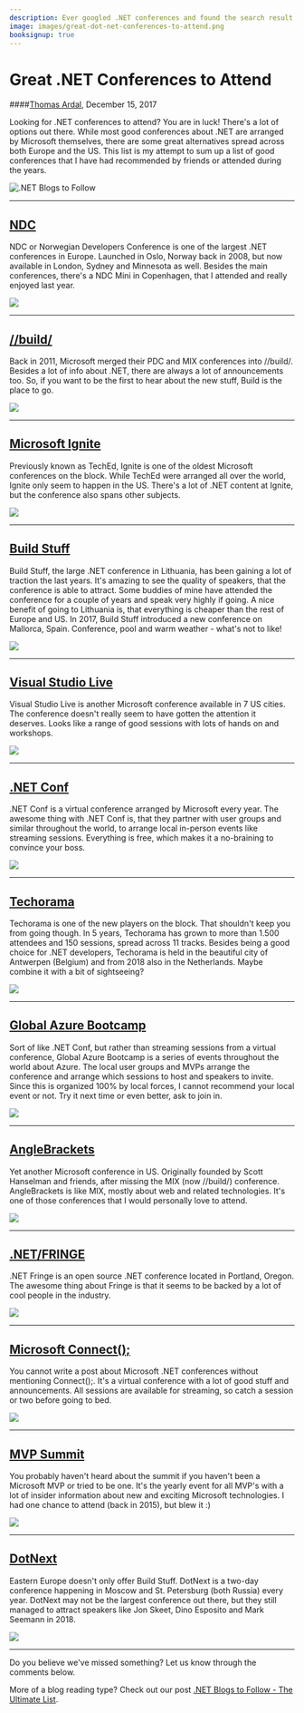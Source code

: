 ```yaml
---
description: Ever googled .NET conferences and found the search result to center around the big Microsoft conferences only? Search no more. This is the ultimate list of conferences to attend as a .NET developer.
image: images/great-dot-net-conferences-to-attend.png
booksignup: true
---
```


# Great .NET Conferences to Attend

####[Thomas Ardal](http://elmah.io/about/), December 15, 2017

Looking for .NET conferences to attend? You are in luck! There's a lot of options out there. While most good conferences about .NET are arranged by Microsoft themselves, there are some great alternatives spread across both Europe and the US. This list is my attempt to sum up a list of good conferences that I have had recommended by friends or attended during the years.

![.NET Blogs to Follow](images/great-dot-net-conferences-to-attend.png)
 
<hr/>

## <a href="https://ndcoslo.com/" target="_blank" rel="noopener noreferrer">NDC</a>

NDC or Norwegian Developers Conference is one of the largest .NET conferences in Europe. Launched in Oslo, Norway back in 2008, but now available in London, Sydney and Minnesota as well. Besides the main conferences, there's a NDC Mini in Copenhagen, that I attended and really enjoyed last year.

<img src="/images/ndc-oslo.png" style="box-shadow:none;"/>

<hr/>

## <a href="https://build.microsoft.com/" target="_blank" rel="noopener noreferrer">//build/</a>

Back in 2011, Microsoft merged their PDC and MIX conferences into //build/. Besides a lot of info about .NET, there are always a lot of announcements too. So, if you want to be the first to hear about the new stuff, Build is the place to go.

<img src="/images/microsoft-build.png" style="box-shadow:none;"/>

<hr/>

## <a href="https://www.microsoft.com/en-us/ignite/" target="_blank" rel="noopener noreferrer">Microsoft Ignite</a>

Previously known as TechEd, Ignite is one of the oldest Microsoft conferences on the block. While TechEd were arranged all over the world, Ignite only seem to happen in the US. There's a lot of .NET content at Ignite, but the conference also spans other subjects. 

<img src="/images/microsoft-ignite.png" style="box-shadow:none;"/>

<hr/>

## <a href="http://buildstuff.lt/" target="_blank" rel="noopener noreferrer">Build Stuff</a>

Build Stuff, the large .NET conference in Lithuania, has been gaining a lot of traction the last years. It's amazing to see the quality of speakers, that the conference is able to attract. Some buddies of mine have attended the conference for a couple of years and speak very highly if going. A nice benefit of going to Lithuania is, that everything is cheaper than the rest of Europe and US. In 2017, Build Stuff introduced a new conference on Mallorca, Spain. Conference, pool and warm weather - what's not to like!

<img src="/images/build-stuff.png" style="box-shadow:none;"/>

<hr/>

## <a href="https://vslive.com/home.aspx" target="_blank" rel="noopener noreferrer">Visual Studio Live</a>

Visual Studio Live is another Microsoft conference available in 7 US cities. The conference doesn't really seem to have gotten the attention it deserves. Looks like a range of good sessions with lots of hands on and workshops.

<img src="/images/visual-studio-live.png" style="box-shadow:none;"/>

<hr/>

## <a href="https://www.dotnetconf.net/" target="_blank" rel="noopener noreferrer">.NET Conf</a>

.NET Conf is a virtual conference arranged by Microsoft every year. The awesome thing with .NET Conf is, that they partner with user groups and similar throughout the world, to arrange local in-person events like streaming sessions. Everything is free, which makes it a no-braining to convince your boss.

<img src="/images/dotnet-conf.png" style="box-shadow:none;"/>

<hr/>

## <a href="https://techorama.be/" target="_blank" rel="noopener noreferrer">Techorama</a>

Techorama is one of the new players on the block. That shouldn't keep you from going though. In 5 years, Techorama has grown to more than 1.500 attendees and 150 sessions, spread across 11 tracks. Besides being a good choice for .NET developers, Techorama is held in the beautiful city of Antwerpen (Belgium) and from 2018 also in the Netherlands. Maybe combine it with a bit of sightseeing?

<img src="/images/techorama.png" style="box-shadow:none;"/>

<hr/>

## <a href="https://global.azurebootcamp.net/" target="_blank" rel="noopener noreferrer">Global Azure Bootcamp</a>

Sort of like .NET Conf, but rather than streaming sessions from a virtual conference, Global Azure Bootcamp is a series of events throughout the world about Azure. The local user groups and MVPs arrange the conference and arrange which sessions to host and speakers to invite. Since this is organized 100% by local forces, I cannot recommend your local event or not. Try it next time or even better, ask to join in.

<img src="/images/global-azure-bootcamp.png" style="box-shadow:none;"/>

<hr/>

## <a href="https://anglebrackets.org/#!/" target="_blank" rel="noopener noreferrer">AngleBrackets</a>

Yet another Microsoft conference in US. Originally founded by Scott Hanselman and friends, after missing the MIX (now //build/) conference. AngleBrackets is like MIX, mostly about web and related technologies. It's one of those conferences that I would personally love to attend.

<img src="/images/anglebrackets.png" style="box-shadow:none;"/>

<hr/>

## <a href="http://dotnetfringe.org/" target="_blank" rel="noopener noreferrer">.NET/FRINGE</a>

.NET Fringe is an open source .NET conference located in Portland, Oregon. The awesome thing about Fringe is that it seems to be backed by a lot of cool people in the industry.

<img src="/images/dotnet-fringe.png" style="box-shadow:none;"/>

<hr/>

## <a href="https://www.microsoft.com/en-us/connectevent/default.aspx" target="_blank" rel="noopener noreferrer">Microsoft Connect();</a>

You cannot write a post about Microsoft .NET conferences without mentioning Connect();. It's a virtual conference with a lot of good stuff and announcements. All sessions are available for streaming, so catch a session or two before going to bed.

<img src="/images/microsoft-connect.png" style="box-shadow:none;"/>

<hr/>

## <a href="https://mvp.microsoft.com/summit" target="_blank" rel="noopener noreferrer">MVP Summit</a>

You probably haven't heard about the summit if you haven't been a Microsoft MVP or tried to be one. It's the yearly event for all MVP's with a lot of insider information about new and exciting Microsoft technologies. I had one chance to attend (back in 2015), but blew it :)

<img src="/images/mvp-summit.jpg" style="box-shadow:none;"/>

<hr/>

## <a href="https://dotnext-piter.ru/en/" target="_blank" rel="noopener noreferrer">DotNext</a>

Eastern Europe doesn't only offer Build Stuff. DotNext is a two-day conference happening in Moscow and St. Petersburg (both Russia) every year. DotNext may not be the largest conference out there, but they still managed to attract speakers like Jon Skeet, Dino Esposito and Mark Seemann in 2018.

<img src="/images/dotnext.png" style="box-shadow:none;"/>

<hr/>

Do you believe we've missed something? Let us know through the comments below.

More of a blog reading type? Check out our post [.NET Blogs to Follow - The Ultimate List](https://blog.elmah.io/net-blogs-to-follow-the-ultimate-list/).